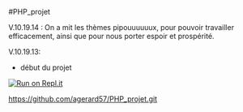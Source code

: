 #PHP_projet

V.10.19.14 :
On a mit les thèmes pipouuuuuux, pour pouvoir travailler efficacement, ainsi que pour nous porter espoir et prospérité.

V.10.19.13:

- début du projet


[![Run on Repl.it](https://repl.it/badge/github/agerard57/PHP_projet)](https://repl.it/github/agerard57/PHP_projet)

https://github.com/agerard57/PHP_projet.git
